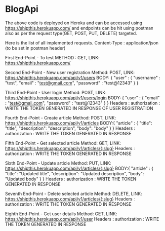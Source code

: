 # BlogApi
The above code is deployed on Heroku and can be accessed using https://shipthis.herokuapp.com/ and endpoints can be hit using postman also as per the request type(GET, POST, PUT, DELETE) targeted.

Here is the list of all implemented requests.
Content-Type : application/json  (to be set in postman header)

First End-Point - To test
    METHOD : GET,
    LINK: https://shipthis.herokuapp.com/
    
Second End-Point - New user registration
    Method: POST,
    LINK: https://shipthis.herokuapp.com/api/v1/users
    BODY: {
            "user" : {
              "username" : "test",
              "email" : "test@gmail.com",
              "password" : "test@12343"
            }
          }
          
Third End-Point - User login
    Method: POST,
    LINK: https://shipthis.herokuapp.com/api/v1/users/login
    BODY: {
            "user" : {
              "email" : "test@gmail.com",
              "password" : "test@12343"
            }
          }
    Headers : authorization : WRITE THE TOKEN GENERATED IN RESPONSE OF USER REGISTRATION

Fourth End-Point - Create article
    Method: POST,
    LINK: https://shipthis.herokuapp.com/api/v1/articles
    BODY:{
          "article" : {
            "title": "title",
            "description": "description",
            "body": "body"
          }
        }
    Headers : authorization : WRITE THE TOKEN GENERATED IN RESPONSE 

Fifth End-Point - Get selected article
    Method: GET,
    LINK: https://shipthis.herokuapp.com/api/v1/articles/{:slug}
    Headers : authorization : WRITE THE TOKEN GENERATED IN RESPONSE 

Sixth End-Point - Update article
    Method: PUT,
    LINK: https://shipthis.herokuapp.com/api/v1/articles/{:slug}
    BODY:{
          "article" : {
            "title": "Updated title",
            "description": "Updated description",
            "body": "Updated body"
          }
        }
    Headers : authorization : WRITE THE TOKEN GENERATED IN RESPONSE 

Seventh End-Point - Delete selected article
    Method: DELETE,
    LINK: https://shipthis.herokuapp.com/api/v1/articles/{:slug}
    Headers : authorization : WRITE THE TOKEN GENERATED IN RESPONSE 
    
Eighth End-Point - Get user details
    Method: GET,
    LINK: https://shipthis.herokuapp.com/api/v1/user
    Headers : authorization : WRITE THE TOKEN GENERATED IN RESPONSE 
